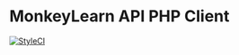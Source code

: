 # MonkeyLearn API PHP Client

[![StyleCI](https://styleci.io/repos/31837635/shield?style=flat-square)](https://styleci.io/repos/31837635)
